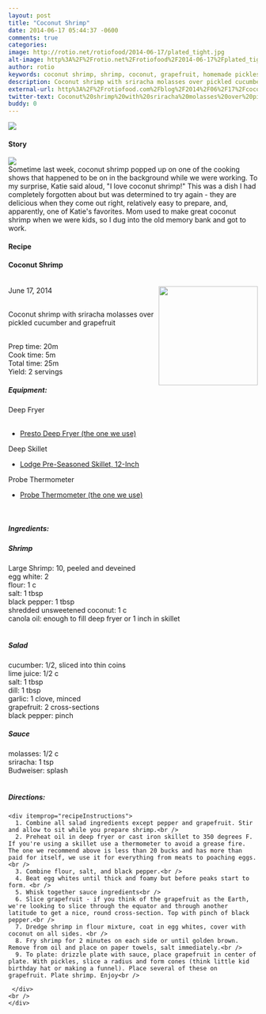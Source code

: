 ```yaml
---
layout: post
title: "Coconut Shrimp"
date: 2014-06-17 05:44:37 -0600
comments: true
categories: 
image: http://rotio.net/rotiofood/2014-06-17/plated_tight.jpg
alt-image: http%3A%2F%2Frotio.net%2Frotiofood%2F2014-06-17%2Fplated_tight.jpg
author: rotio
keywords: coconut shrimp, shrimp, coconut, grapefruit, homemade pickles
description: Coconut shrimp with sriracha molasses over pickled cucumber and grapefruit
external-url: http%3A%2F%2Frotiofood.com%2Fblog%2F2014%2F06%2F17%2Fcoconut-shrimp%2F
twitter-text: Coconut%20shrimp%20with%20sriracha%20molasses%20over%20pickled%20cucumber%20and%20grapefruit
buddy: 0
---
```

<!-- more -->
<img src="http://rotio.net/rotiofood/2014-06-17/plated_tight.jpg" />
<a href="https://plus.google.com/107103100819027957630?rel=author" style="display:none">{{page.author }}</a>

<h4>Story</b> </h4>
 <div>
	<p><img src="http://rotio.net/rotiofood/2014-06-17/plated_two.jpg"/><br/>Sometime last week, coconut shrimp popped up on one of the cooking shows that happened to be on in the background while we were working. To my surprise, Katie said aloud, "I love coconut shrimp!" This was a dish I had completely forgotten about but was determined to try again - they are delicious when they come out right, relatively easy to prepare, and, apparently, one of Katie's favorites. Mom used to make great coconut shrimp when we were kids, so I dug into the old memory bank and got to work.</p>  
  </div>
<h4>Recipe</b> </h4> 
  <div itemscope itemtype="http://schema.org/Recipe" >
  <h4 itemprop="name">Coconut Shrimp</h4>
  
  <br />
    June 17, 2014</time>
  <img itemprop="image" width="200px" align="right" src="http://rotio.net/rotiofood/2014-06-17/plated_tight.jpg" />
  
  <br /><span itemprop="description">Coconut shrimp with sriracha molasses over pickled cucumber and grapefruit</span><br />

  <br />Prep time: <time datetime="PT0H20M" itemprop="prepTime">20m</time>
  <br />Cook time: <time datetime="PT0H5M" itemprop="cookTime">5m</time>
  <br />Total time: <time datetime="PT0H25M" itemprop="totalTime">25m</time>
  <br />Yield: <span itemprop="recipeYield">2 servings</span>
  <br /><h5>Equipment:</h5>
  Deep Fryer
	<ul>  
		<li><a href="http://www.amazon.com/gp/product/B005FYF7XQ/ref=as_li_tl?ie=UTF8&camp=1789&creative=9325&creativeASIN=B005FYF7XQ&linkCode=as2&tag=rotiofood-20">Presto Deep Fryer (the one we use)</a><img src="http://ir-na.amazon-adsystem.com/e/ir?t=rotiofood-20&l=as2&o=1&a=B005FYF7XQ" width="1" height="1" border="0" alt="" style="border:none !important; margin:0px !important;" /></li>
   </ul>
  Deep Skillet
    <ul>  
		<li><a href="http://www.amazon.com/gp/product/B00006JSUB/ref=as_li_tl?ie=UTF8&camp=1789&creative=9325&creativeASIN=B00006JSUB&linkCode=as2&tag=rotiofood-20">Lodge Pre-Seasoned Skillet, 12-Inch</a><img src="http://ir-na.amazon-adsystem.com/e/ir?t=rotiofood-20&l=as2&o=1&a=B00006JSUB" width="1" height="1" border="0" alt="" style="border:none !important; margin:0px !important;" /></li>
   </ul>
  Probe Thermometer
    <ul>  
		<li><a href="http://www.amazon.com/gp/product/B0019R4HQQ/ref=as_li_tl?ie=UTF8&camp=1789&creative=9325&creativeASIN=B0019R4HQQ&linkCode=as2&tag=rotiofood-20">Probe Thermometer (the one we use)</a><img src="http://ir-na.amazon-adsystem.com/e/ir?t=rotiofood-20&l=as2&o=1&a=B0019R4HQQ" width="1" height="1" border="0" alt="" style="border:none !important; margin:0px !important;" /></li>
   </ul>
  <br />
  
 <h5>Ingredients:</h5>
 <h5>Shrimp</h5>
    <span itemprop="ingredients" itemscope itemtype="http://schema.org/ingredients">
      <span itemprop="name">Large Shrimp</span>: 
      <span itemprop="amount">10</span>, peeled and deveined
    </span><br />
	<span itemprop="ingredients" itemscope itemtype="http://schema.org/ingredients">
      <span itemprop="name">egg white</span>: 
      <span itemprop="amount">2</span>
    </span><br />
    <span itemprop="ingredients" itemscope itemtype="http://schema.org/ingredients">
      <span itemprop="name">flour</span>:
      <span itemprop="amount">1 c</span>
    </span><br />
	<span itemprop="ingredients" itemscope itemtype="http://schema.org/ingredients">
      <span itemprop="name">salt</span>:
      <span itemprop="amount">1 tbsp</span>
    </span><br />
	<span itemprop="ingredients" itemscope itemtype="http://schema.org/ingredients">
      <span itemprop="name">black pepper</span>:
      <span itemprop="amount">1 tbsp</span>
    </span><br />
	<span itemprop="ingredients" itemscope itemtype="http://schema.org/ingredients">
      <span itemprop="name">shredded unsweetened coconut</span>:
      <span itemprop="amount">1 c</span>
    </span><br />
	<span itemprop="ingredients" itemscope itemtype="http://schema.org/ingredients">
      <span itemprop="name">canola oil</span>:
      <span itemprop="amount">enough to fill deep fryer or 1 inch in skillet</span>
    </span><br /><br/>
  <h5>Salad</h5>
	<span itemprop="ingredients" itemscope itemtype="http://schema.org/ingredients">
      <span itemprop="name">cucumber</span>: 
      <span itemprop="amount">1/2</span>, sliced into thin coins
    </span><br />
	<span itemprop="ingredients" itemscope itemtype="http://schema.org/ingredients">
      <span itemprop="name">lime juice</span>: 
      <span itemprop="amount">1/2 c</span>
    </span><br />
	<span itemprop="ingredients" itemscope itemtype="http://schema.org/ingredients">
      <span itemprop="name">salt</span>: 
      <span itemprop="amount">1 tbsp</span>
    </span><br />
	<span itemprop="ingredients" itemscope itemtype="http://schema.org/ingredients">
      <span itemprop="name">dill</span>: 
      <span itemprop="amount">1 tbsp</span>
    </span><br />
	<span itemprop="ingredients" itemscope itemtype="http://schema.org/ingredients">
      <span itemprop="name">garlic</span>: 
      <span itemprop="amount">1 clove, minced</span>
    </span><br />
	<span itemprop="ingredients" itemscope itemtype="http://schema.org/ingredients">
      <span itemprop="name">grapefruit</span>: 
      <span itemprop="amount">2 cross-sections</span>
    </span><br />
	<span itemprop="ingredients" itemscope itemtype="http://schema.org/ingredients">
      <span itemprop="name">black pepper</span>: 
      <span itemprop="amount">pinch</span>
    </span><br />
  <h5>Sauce</h5>
	<span itemprop="ingredients" itemscope itemtype="http://schema.org/ingredients">
      <span itemprop="name">molasses</span>: 
      <span itemprop="amount">1/2 c</span>
    </span><br />
	<span itemprop="ingredients" itemscope itemtype="http://schema.org/ingredients">
      <span itemprop="name">sriracha</span>: 
      <span itemprop="amount">1 tsp</span>
    </span><br />
	<span itemprop="ingredients" itemscope itemtype="http://schema.org/ingredients">
      <span itemprop="name">Budweiser</span>: 
      <span itemprop="amount">splash</span>
    </span><br />
  <br /><h5>Directions:</h5>
	
    <div itemprop="recipeInstructions">
	  1. Combine all salad ingredients except pepper and grapefruit. Stir and allow to sit while you prepare shrimp.<br />
	  2. Preheat oil in deep fryer or cast iron skillet to 350 degrees F. If you're using a skillet use a thermometer to avoid a grease fire. The one we recommend above is less than 20 bucks and has more than paid for itself, we use it for everything from meats to poaching eggs. <br />
	  3. Combine flour, salt, and black pepper.<br />
	  4. Beat egg whites until thick and foamy but before peaks start to form. <br />
	  5. Whisk together sauce ingredients<br />
	  6. Slice grapefruit - if you think of the grapefruit as the Earth, we're looking to slice through the equator and through another latitude to get a nice, round cross-section. Top with pinch of black pepper.<br />
	  7. Dredge shrimp in flour mixture, coat in egg whites, cover with coconut on all sides. <br />
	  8. Fry shrimp for 2 minutes on each side or until golden brown. Remove from oil and place on paper towels, salt immediately.<br />
	  9. To plate: drizzle plate with sauce, place grapefruit in center of plate. With pickles, slice a radius and form cones (think little kid birthday hat or making a funnel). Place several of these on grapefruit. Plate shrimp. Enjoy<br />
	 
	 </div>
	<br />
	</div>



